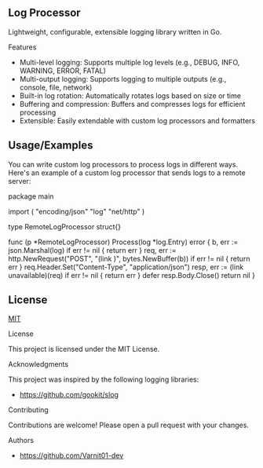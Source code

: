 
## Log Processor

Lightweight, configurable, extensible logging library written in Go.

Features

- Multi-level logging: Supports multiple log levels (e.g., DEBUG, INFO, WARNING, ERROR, FATAL)
- Multi-output logging: Supports logging to multiple outputs (e.g., console, file, network)
- Built-in log rotation: Automatically rotates logs based on size or time
- Buffering and compression: Buffers and compresses logs for efficient processing
- Extensible: Easily extendable with custom log processors and formatters






 

## Usage/Examples

You can write custom log processors to process logs in different ways. Here's an example of a custom log processor that sends logs to a remote server:

package main

import (
  "encoding/json"
  "log"
  "net/http"
)

type RemoteLogProcessor struct{}

func (p *RemoteLogProcessor) Process(log *log.Entry) error {
  b, err := json.Marshal(log)
  if err != nil {
    return err
  }
  req, err := http.NewRequest("POST", "(link )", bytes.NewBuffer(b))
  if err != nil {
    return err
  }
  req.Header.Set("Content-Type", "application/json")
  resp, err := (link unavailable)(req)
  if err != nil {
    return err
  }
  defer resp.Body.Close()
  return nil
}


## License

[MIT](https://choosealicense.com/licenses/mit/)

License

This project is licensed under the MIT License.

Acknowledgments

This project was inspired by the following logging libraries:

- https://github.com/gookit/slog


Contributing

Contributions are welcome! Please open a pull request with your changes.

Authors

- https://github.com/Varnit01-dev
